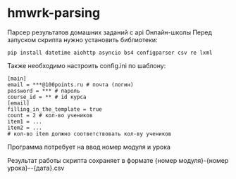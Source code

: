 # hmwrk-parsing
Парсер результатов домашних заданий с api Онлайн-школы
Перед запуском скрипта нужно установить библиотеки:

    pip install datetime aiohttp asyncio bs4 configparser csv re lxml
Также необходимо настроить config.ini по шаблону:

    [main]
    email = ***@100points.ru # почта (логин)
    password = *** # пароль
    course_id = ** # id курса
    [email]
    filling_in_the_template = true
    count = 2 # кол-во учеников
    item1 = ...
    item2 = ...
    # кол-во item должно соответствовать кол-ву учеников
Программа потребует на ввод номер модуля и урока

Результат работы скрипта сохраняет в формате {номер модуля}-{номер урока}--{дата}.csv

